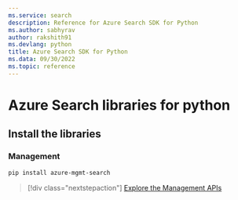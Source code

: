 ```yaml
---
ms.service: search
description: Reference for Azure Search SDK for Python
ms.author: sabhyrav
author: rakshith91
ms.devlang: python
title: Azure Search SDK for Python
ms.data: 09/30/2022
ms.topic: reference
---
```

# Azure Search libraries for python

## Install the libraries


### Management

```bash
pip install azure-mgmt-search
```
> [!div class="nextstepaction"]
> [Explore the Management APIs](/python/api/overview/azure/search/management)